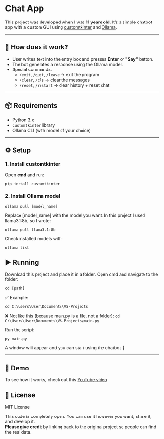 # Chat App

This project was developed when I was **11 years old**.
It’s a simple chatbot app with a custom GUI using [customtkinter](https://github.com/TomSchimansky/CustomTkinter) and [Ollama](https://ollama.com).

---

## 🚀 How does it work?
- User writes text into the entry box and presses **Enter** or **"Say"** button.
- The bot generates a response using the Ollama model.
- Special commands:
    - `/exit`, `/quit`, `/leave` → exit the program
    - `/clear`, `/cls` → clear the messages
    - `/reset`, `/restart` → clear history + reset chat

---


## 📦 Requirements
- Python 3.x
- `customtkinter` library
- Ollama CLI (with model of your choice)

---

## ⚙️ Setup

### 1. Install customtkinter:
Open **cmd** and run:

`pip install customtkinter`

### 2. Install Ollama model

`ollama pull [model_name]`

Replace [model_name] with the model you want.
In this project I used llama3.1:8b, so I wrote:

`ollama pull llama3.1:8b`

Check installed models with:

`ollama list`

## ▶️ Running
Download this project and place it in a folder.
Open cmd and navigate to the folder:

`cd [path]`

✅ Example:

`cd C:\Users\User\Documents\VS-Projects`

❌ Not like this (because main.py is a file, not a folder):
`cd C:\Users\User\Documents\VS-Projects\main.py`

Run the script:

`py main.py`

A window will appear and you can start using the chatbot 🎉

---

## 🎥 Demo

To see how it works, check out this  [YouTube video](url)

## 📖 License

MIT License

This code is completely open. You can use it however you want, share it, and develop it.  
**Please give credit** by linking back to the original project so people can find the real data.

